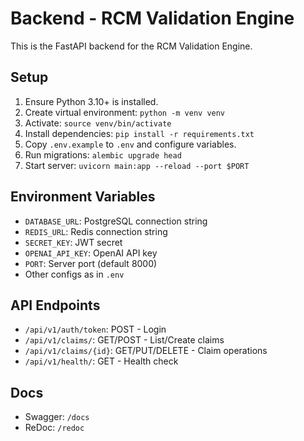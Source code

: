 # Backend - RCM Validation Engine

This is the FastAPI backend for the RCM Validation Engine.

## Setup

1. Ensure Python 3.10+ is installed.
2. Create virtual environment: `python -m venv venv`
3. Activate: `source venv/bin/activate`
4. Install dependencies: `pip install -r requirements.txt`
5. Copy `.env.example` to `.env` and configure variables.
6. Run migrations: `alembic upgrade head`
7. Start server: `uvicorn main:app --reload --port $PORT`

## Environment Variables

- `DATABASE_URL`: PostgreSQL connection string
- `REDIS_URL`: Redis connection string
- `SECRET_KEY`: JWT secret
- `OPENAI_API_KEY`: OpenAI API key
- `PORT`: Server port (default 8000)
- Other configs as in `.env`

## API Endpoints

- `/api/v1/auth/token`: POST - Login
- `/api/v1/claims/`: GET/POST - List/Create claims
- `/api/v1/claims/{id}`: GET/PUT/DELETE - Claim operations
- `/api/v1/health/`: GET - Health check

## Docs

- Swagger: `/docs`
- ReDoc: `/redoc`
